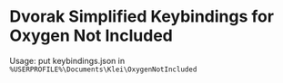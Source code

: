 Dvorak Simplified Keybindings for Oxygen Not Included
=

Usage: put keybindings.json in `%USERPROFILE%\Documents\Klei\OxygenNotIncluded`
